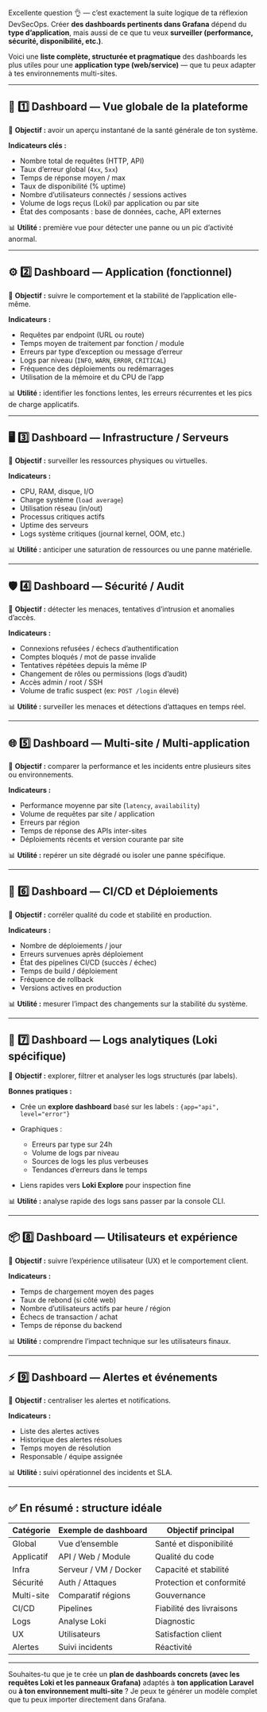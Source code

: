 Excellente question 👌 — c’est exactement la suite logique de ta réflexion DevSecOps.
Créer **des dashboards pertinents dans Grafana** dépend du **type d’application**, mais aussi de ce que tu veux **surveiller (performance, sécurité, disponibilité, etc.)**.

Voici une **liste complète, structurée et pragmatique** des dashboards les plus utiles pour une **application type (web/service)** — que tu peux adapter à tes environnements multi-sites.

---

## 🧩 1️⃣ Dashboard — **Vue globale de la plateforme**

🎯 **Objectif :** avoir un aperçu instantané de la santé générale de ton système.

**Indicateurs clés :**

* Nombre total de requêtes (HTTP, API)
* Taux d’erreur global (`4xx`, `5xx`)
* Temps de réponse moyen / max
* Taux de disponibilité (% uptime)
* Nombre d’utilisateurs connectés / sessions actives
* Volume de logs reçus (Loki) par application ou par site
* État des composants : base de données, cache, API externes

📊 **Utilité :** première vue pour détecter une panne ou un pic d’activité anormal.

---

## ⚙️ 2️⃣ Dashboard — **Application (fonctionnel)**

🎯 **Objectif :** suivre le comportement et la stabilité de l’application elle-même.

**Indicateurs :**

* Requêtes par endpoint (URL ou route)
* Temps moyen de traitement par fonction / module
* Erreurs par type d’exception ou message d’erreur
* Logs par niveau (`INFO`, `WARN`, `ERROR`, `CRITICAL`)
* Fréquence des déploiements ou redémarrages
* Utilisation de la mémoire et du CPU de l’app

📊 **Utilité :** identifier les fonctions lentes, les erreurs récurrentes et les pics de charge applicatifs.

---

## 🖥️ 3️⃣ Dashboard — **Infrastructure / Serveurs**

🎯 **Objectif :** surveiller les ressources physiques ou virtuelles.

**Indicateurs :**

* CPU, RAM, disque, I/O
* Charge système (`load average`)
* Utilisation réseau (in/out)
* Processus critiques actifs
* Uptime des serveurs
* Logs système critiques (journal kernel, OOM, etc.)

📊 **Utilité :** anticiper une saturation de ressources ou une panne matérielle.

---

## 🛡️ 4️⃣ Dashboard — **Sécurité / Audit**

🎯 **Objectif :** détecter les menaces, tentatives d’intrusion et anomalies d’accès.

**Indicateurs :**

* Connexions refusées / échecs d’authentification
* Comptes bloqués / mot de passe invalide
* Tentatives répétées depuis la même IP
* Changement de rôles ou permissions (logs d’audit)
* Accès admin / root / SSH
* Volume de trafic suspect (ex: `POST /login` élevé)

📊 **Utilité :** surveiller les menaces et détections d’attaques en temps réel.

---

## 🌐 5️⃣ Dashboard — **Multi-site / Multi-application**

🎯 **Objectif :** comparer la performance et les incidents entre plusieurs sites ou environnements.

**Indicateurs :**

* Performance moyenne par site (`latency`, `availability`)
* Volume de requêtes par site / application
* Erreurs par région
* Temps de réponse des APIs inter-sites
* Déploiements récents et version courante par site

📊 **Utilité :** repérer un site dégradé ou isoler une panne spécifique.

---

## 🧰 6️⃣ Dashboard — **CI/CD et Déploiements**

🎯 **Objectif :** corréler qualité du code et stabilité en production.

**Indicateurs :**

* Nombre de déploiements / jour
* Erreurs survenues après déploiement
* État des pipelines CI/CD (succès / échec)
* Temps de build / déploiement
* Fréquence de rollback
* Versions actives en production

📊 **Utilité :** mesurer l’impact des changements sur la stabilité du système.

---

## 🧠 7️⃣ Dashboard — **Logs analytiques (Loki spécifique)**

🎯 **Objectif :** explorer, filtrer et analyser les logs structurés (par labels).

**Bonnes pratiques :**

* Crée un **explore dashboard** basé sur les labels : `{app="api", level="error"}`
* Graphiques :

  * Erreurs par type sur 24h
  * Volume de logs par niveau
  * Sources de logs les plus verbeuses
  * Tendances d’erreurs dans le temps
* Liens rapides vers **Loki Explore** pour inspection fine

📊 **Utilité :** analyse rapide des logs sans passer par la console CLI.

---

## 📦 8️⃣ Dashboard — **Utilisateurs et expérience**

🎯 **Objectif :** suivre l’expérience utilisateur (UX) et le comportement client.

**Indicateurs :**

* Temps de chargement moyen des pages
* Taux de rebond (si côté web)
* Nombre d’utilisateurs actifs par heure / région
* Échecs de transaction / achat
* Temps de réponse du backend

📊 **Utilité :** comprendre l’impact technique sur les utilisateurs finaux.

---

## ⚡ 9️⃣ Dashboard — **Alertes et événements**

🎯 **Objectif :** centraliser les alertes et notifications.

**Indicateurs :**

* Liste des alertes actives
* Historique des alertes résolues
* Temps moyen de résolution
* Responsable / équipe assignée

📊 **Utilité :** suivi opérationnel des incidents et SLA.

---

## ✅ En résumé : structure idéale

| Catégorie  | Exemple de dashboard  | Objectif principal       |
| ---------- | --------------------- | ------------------------ |
| Global     | Vue d’ensemble        | Santé et disponibilité   |
| Applicatif | API / Web / Module    | Qualité du code          |
| Infra      | Serveur / VM / Docker | Capacité et stabilité    |
| Sécurité   | Auth / Attaques       | Protection et conformité |
| Multi-site | Comparatif régions    | Gouvernance              |
| CI/CD      | Pipelines             | Fiabilité des livraisons |
| Logs       | Analyse Loki          | Diagnostic               |
| UX         | Utilisateurs          | Satisfaction client      |
| Alertes    | Suivi incidents       | Réactivité               |

---

Souhaites-tu que je te crée un **plan de dashboards concrets (avec les requêtes Loki et les panneaux Grafana)** adaptés à **ton application Laravel** ou **à ton environnement multi-site** ?
Je peux te générer un modèle complet que tu peux importer directement dans Grafana.
